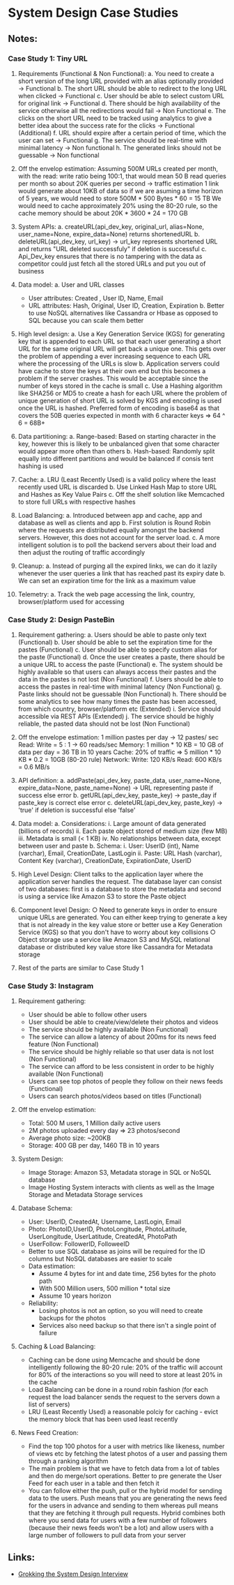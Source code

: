 # System Design Case Studies
## Notes:

### Case Study 1: Tiny URL

1. Requirements (Functional & Non Functional):
    a. You need to create a short version of the long URL provided with an alias optionally provided -> Functional
    b. The short URL should be able to redirect to the long URL when clicked -> Functional
    c. User should be able to select custom URL for original link -> Functional
    d. There should be high availability of the service otherwise all the redirections would fail -> Non Functional
    e. The clicks on the short URL need to be tracked using analytics to give a better idea about the success rate for the clicks -> Functional (Additional)
    f. URL should expire after a certain period of time, which the user can set -> Functional
    g. The service should be real-time with minimal latency -> Non functional
    h. The generated links should not be guessable -> Non functional
		
2. Off the envelop estimation:
	Assuming 500M URLs created per month, with the read: write ratio being 100:1, that would mean 50 B read queries per month so about 20K queries per second -> traffic estimation
	1 link would generate about 10KB of data so if we are asuming a time horizon of 5 years, we would need to store 500M * 500 Bytes * 60 =   15 TB
	We would need to cache approximately 20% using the 80-20 rule, so the cache memory should be about 20K * 3600 * 24 = 170 GB
	
3. System APIs:
    a. createURL(api_dev_key, original_url, alias=None, user_name=None, expire_data=None) returns shortenedURL
    b. deleteURL(api_dev_key, url_key) -> url_key represents shortened URL and returns "URL deleted successfuly" if deletion is successful
    c. Api_Dev_key ensures that there is no tampering with the data as competitor could just fetch all the stored URLs and put you out of business
		
4. Data model:
    a. User and URL classes
    - User attributes: Created , User ID, Name, Email
    - URL attributes: Hash, Original, User ID, Creation, Expiration
    b. Better to use NoSQL alternatives like Cassandra or Hbase as opposed to SQL because you can scale them better
		
5. High level design:
    a. Use a Key Generation Service (KGS) for generating key that is appended to each URL so that each user generating a short URL for the same original URL will get back a unique one. This gets over the problem of appending a ever increasing sequence to each URL  where the processing of the URLs is slow
    b. Application servers could have cache to store the keys at their own end but this becomes a problem if the server crashes. This would be acceptable since the number of keys stored in the cache is small
    c. Use a Hashing algorithm like SHA256 or MD5 to create a hash for each URL where the problem of unique generation of short URL is solved by KGS and encoding is used once the URL is hashed. Preferred form of encoding is base64 as that covers the 50B queries expected in month with 6 character keys => 64 ^ 6 = 68B+
	
6. Data partitioning:
    a. Range-based: Based on starting character in the key, however this is likely to be unbalanced given that some character would appear more often than others
    b. Hash-based: Randomly split equally into different partitions and would be balanced if consis tent hashing is used

7. Cache:
    a. LRU (Least Recently Used) is a valid policy where the least recently used URL is discarded
    b. Use Linked Hash Map to store URL and Hashes as Key Value Pairs
    c. Off the shelf solution like Memcached to store full URLs with respective hashes

8. Load Balancing:
    a. Introduced between app and cache, app and database  as well as clients and app
    b. First solution is Round Robin where the requests are distributed equally amongst the backend servers. However, this does not account for the server load.
    c. A more intelligent solution is to poll the backend servers about their load and then adjust the routing of traffic accordingly

9. Cleanup:
    a. Instead of purging all the expired links, we can do it lazily whenever the user queries a link that has reached past its expiry date
    b. We can set an expiration time for the link as a maximum value
	
10. Telemetry:
	a. Track the web page accessing the link, country, browser/platform used for accessing

### Case Study 2: Design PasteBin

1. Requirement gathering:
    a. Users should be able to paste only text (Functional)
    b. User should be able to set the expiration time for the pastes (Functional)
    c. User should be able to specify custom alias for the paste (Functional)
    d. Once the user creates a paste, there should be a unique URL to access the paste (Functional)
    e. The system should be highly available so that users can always access their pastes and the data in the pastes is not lost (Non Functional)
    f. Users should be able to access the pastes in real-time with minimal latency (Non Functional)
    g. Paste links should not be guessable (Non Functional)
    h. There should be some analytics to see how many times the paste has been accessed, from which country, browser/platform etc (Extended)
    i. Service should accessible via REST APIs (Extended)
    j. The service should be highly reliable, the pasted data should not be lost (Non Functional)
    
2. Off the envelope estimation:
1 million pastes per day -> 12 pastes/ sec
Read: Write = 5 : 1 -> 60 reads/sec
Memory: 1 million * 10 KB = 10 GB of data per day = 36 TB in 10 years
Cache: 20% of traffic => 5 million * 10 KB * 0.2 = 10GB (80-20 rule)
Network: Write: 120 KB/s  Read: 600 KB/s = 0.6 MB/s

3. API definition:
    a. addPaste(api_dev_key, paste_data, user_name=None, expire_data=None, paste_name=None) -> URL representing paste if success else error
    b. getURL(api_dev_key, paste_key) -> paste_day if paste_key is correct else error
    c. deleteURL(api_dev_key, paste_key) -> 'true' if deletion is successful else 'false'
    
4. Data model:
    a. Considerations:
        i. Large amount of data generated (billions of records)
        ii. Each paste object stored of medium size (few MB)
        iii. Metadata is small (< 1 KB)
        iv. No relationships between data, except between user and paste
    b. Schema:
        i. User: UserID (int), Name (varchar), Email, CreationDate, LastLogin
        ii. Paste: URL Hash (varchar), Content Key (varchar), CreationDate, ExpirationDate, UserID
        
5. High Level Design:
Client talks to the application layer where the application server handles the request. The database layer can consist of two databases: first is a database to store the metadata and second is using a service like Amazon S3 to store the Paste object 

6. Component level Design:
    ○ Need to generate keys in order to ensure unique URLs are generated. You can either keep trying to generate a key that is not already in the key value store or better use a Key Generation Service (KGS) so that you don't have to worry about key collisions
    ○ Object storage use a service like Amazon S3 and MySQL relational database or distributed key value store like Cassandra for Metadata storage
		
7. Rest of the parts are similar to Case Study 1

### Case Study 3: Instagram

1. Requirement gathering:
	- User should be able to follow other users
	- User should be able to create/view/delete their photos and videos
	- The service should be highly available (Non Functional)
	- The service can allow a latency of about 200ms for its news feed feature (Non Functional)
	- The service should be highly reliable so that  user data is not lost (Non Functional)
    - The service can afford to be less consistent in order to be highly available (Non Functional)
	- Users can see top photos of people they follow on their news feeds (Functional)
	- Users can search photos/videos based on titles (Functional)
		
2. Off the envelop estimation:
	- Total: 500 M users, 1 Million daily active users
	- 2M photos uploaded every day => 23 photos/second
	- Average photo size: ~200KB
	- Storage: 400 GB per day, 1460 TB in 10 years
		
3. System Design:
	- Image Storage: Amazon S3, Metadata storage in SQL or NoSQL database
	- Image Hosting System interacts with clients as well as the Image Storage and Metadata Storage services
		
4. Database Schema:
	- User: UserID, CreatedAt, Username, LastLogin, Email
	- Photo: PhotoID,UserID, PhotoLongitude, PhotoLatitude, UserLongitude, UserLatitude, CreatedAt, PhotoPath
	- UserFollow: FollowerID, FolloweeID
	- Better to use SQL database as joins will be required for the ID columns but NoSQL databases are easier to scale
	- Data estimation:
      - Assume 4 bytes for int and date time, 256 bytes for the photo path
	  - With 500 Million users, 500 million * total size
	  - Assume 10 years horizon
	- Reliability:
	  - Losing photos is not an option, so you will need to create backups for the photos
	  - Services also need backup so that there isn't a single point of failure

5. Caching & Load Balancing:
	- Caching can be done using Memcache and should be done intelligently following the 80-20 rule: 20% of the traffic will account for 80% of the interactions so you will need to store at least 20% in the cache
	-  Load Balancing can be done in a round robin fashion (for each request the load balancer sends the request to the servers down a list of servers)
	- LRU (Least Recently Used) a reasonable polciy for caching - evict the memory block that has been used least recently

6. News Feed Creation:
   - Find the top 100 photos for a user with metrics like likeness, number of views etc by fetching the latest photos of a user and passing them through a ranking algorithm
   - The main problem is that we have to fetch data from a lot of tables and then do merge/sort operations. Better to pre generate the User Feed for each user in a table and then fetch it
   - You can follow either the push, pull or the hybrid model for sending data to the users. Push means that you are generating the news feed for the users in advance and sending to them whereas pull means that they are fetching it through pull requests. Hybrid combines both where you send data for users with a few number of followers (because their news feeds won't be a lot) and allow users with a large number of followers to pull data from your server

## Links:
- [Grokking the System Design Interview](https://www.educative.io/courses/grokking-the-system-design-interview)